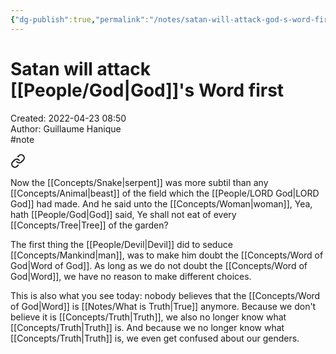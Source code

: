 ```yaml
---
{"dg-publish":true,"permalink":"/notes/satan-will-attack-god-s-word-first/"}
---
```


# Satan will attack [[People/God\|God]]'s Word first

Created: 2022-04-23 08:50  
Author: Guillaume Hanique  
#note


<div class="transclusion internal-embed is-loaded"><a class="markdown-embed-link" href="/scripture/kjv/genesis-kjv/genesis-3-kjv/genesis-3-1-kjv/" aria-label="Open link"><svg xmlns="http://www.w3.org/2000/svg" width="24" height="24" viewBox="0 0 24 24" fill="none" stroke="currentColor" stroke-width="2" stroke-linecap="round" stroke-linejoin="round" class="svg-icon lucide-link"><path d="M10 13a5 5 0 0 0 7.54.54l3-3a5 5 0 0 0-7.07-7.07l-1.72 1.71"></path><path d="M14 11a5 5 0 0 0-7.54-.54l-3 3a5 5 0 0 0 7.07 7.07l1.71-1.71"></path></svg></a><div class="markdown-embed">



Now the [[Concepts/Snake\|serpent]] was more subtil than any [[Concepts/Animal\|beast]] of the field which the [[People/LORD God\|LORD God]] had made. And he said unto the [[Concepts/Woman\|woman]], Yea, hath [[People/God\|God]] said, Ye shall not eat of every [[Concepts/Tree\|Tree]] of the garden?


</div></div>


The first thing the [[People/Devil\|Devil]] did to seduce [[Concepts/Mankind\|man]], was to make him doubt the [[Concepts/Word of God\|Word of God]]. As long as we do not doubt the [[Concepts/Word of God\|Word]], we have no reason to make different choices.

This is also what you see today: nobody believes that the [[Concepts/Word of God\|Word]] is [[Notes/What is Truth\|True]] anymore. Because we don't believe it is [[Concepts/Truth\|Truth]], we also no longer know what [[Concepts/Truth\|Truth]] is. And because we no longer know what [[Concepts/Truth\|Truth]] is, we even get confused about our genders.

